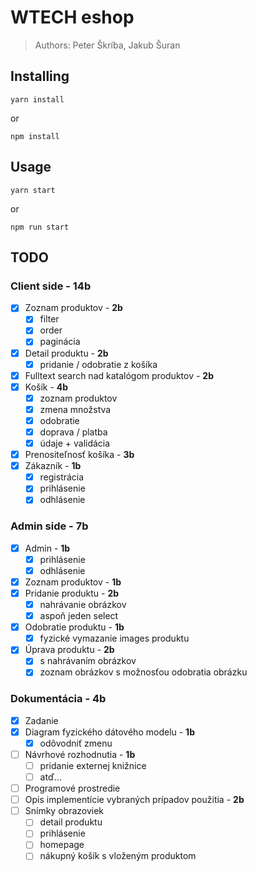 # WTECH eshop

> Authors: Peter Škríba, Jakub Šuran

## Installing

```console
yarn install
```

or

```console
npm install
```

## Usage

```console
yarn start
```

or

```console
npm run start
```

## TODO

### Client side - 14b

- [x] Zoznam produktov - **2b**
  - [x] filter
  - [x] order
  - [x] paginácia
- [x] Detail produktu - **2b**
  - [x] pridanie / odobratie z košíka
- [x] Fulltext search nad katalógom produktov - **2b**
- [x] Košík - **4b**
  - [x] zoznam produktov
  - [x] zmena množstva
  - [x] odobratie
  - [x] doprava / platba
  - [x] údaje + validácia
- [x] Prenositeľnosť košíka - **3b**
- [x] Zákazník - **1b**
  - [x] registrácia
  - [x] prihlásenie
  - [x] odhlásenie

### Admin side - 7b

- [x] Admin - **1b**
  - [x] prihlásenie
  - [x] odhlásenie
- [x] Zoznam produktov - **1b**
- [x] Pridanie produktu - **2b**
  - [x] nahrávanie obrázkov
  - [x] aspoň jeden select
- [x] Odobratie produktu - **1b**
  - [x] fyzické vymazanie images produktu
- [x] Úprava produktu - **2b**
  - [x] s nahrávaním obrázkov
  - [x] zoznam obrázkov s možnosťou odobratia obrázku

### Dokumentácia - 4b

- [x] Zadanie
- [x] Diagram fyzického dátového modelu - **1b**
  - [x] odôvodniť zmenu
- [ ] Návrhové rozhodnutia - **1b**
  - [ ] pridanie externej knižnice
  - [ ] atď...
- [ ] Programové prostredie
- [ ] Opis implementície vybraných prípadov použitia - **2b**
- [ ] Snímky obrazoviek
  - [ ] detail produktu
  - [ ] prihlásenie
  - [ ] homepage
  - [ ] nákupný košík s vloženým produktom
